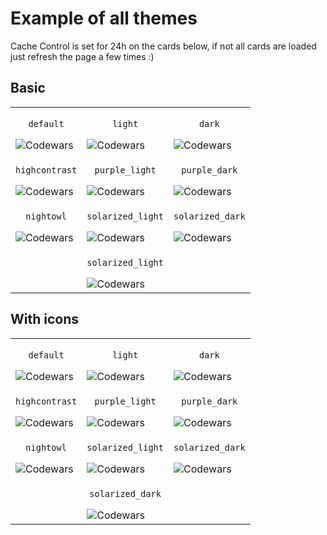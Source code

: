 # Example of all themes

Cache Control is set for 24h on the cards below, if not all cards are loaded just refresh the page a few times :)

## Basic
| | | |
|-----|-----|-----|
|<p align=center>`default`</p>![Codewars](https://github.r2v.ch/codewars?user=dinifarb&name=true&cache_control=86400)|<p align=center>`light`</p>![Codewars](https://github.r2v.ch/codewars?user=dinifarb&name=true&theme=light&cache_control=86400)|<p align=center>`dark`</p>![Codewars](https://github.r2v.ch/codewars?user=dinifarb&name=true&theme=dark&cache_control=86400) |
|<p align=center>`highcontrast`</p>![Codewars](https://github.r2v.ch/codewars?user=dinifarb&name=true&theme=highcontrast&cache_control=86400)|<p align=center>`purple_light`</p>![Codewars](https://github.r2v.ch/codewars?user=dinifarb&name=true&theme=purple_light&cache_control=86400)|<p align=center>`purple_dark`</p>![Codewars](https://github.r2v.ch/codewars?user=dinifarb&name=true&theme=purple_dark&cache_control=86400) |
|<p align=center>`nightowl`</p>![Codewars](https://github.r2v.ch/codewars?user=dinifarb&name=true&theme=nightowl&cache_control=86400)|<p align=center>`solarized_light`</p>![Codewars](https://github.r2v.ch/codewars?user=dinifarb&name=true&theme=solarized_light&cache_control=86400)|<p align=center>`solarized_dark`</p>![Codewars](https://github.r2v.ch/codewars?user=dinifarb&name=true&theme=solarized_dark&cache_control=86400) |
||<p align=center>`solarized_light`</p>![Codewars](https://github.r2v.ch/codewars?user=dinifarb&name=true&theme=midnight_purple&cache_control=86400)||

## With icons
| | | |
|-----|-----|-----|
|<p align=center>`default`</p>![Codewars](https://github.r2v.ch/codewars?user=dinifarb&name=true&top_languages=true&cache_control=86400)|<p align=center>`light`</p>![Codewars](https://github.r2v.ch/codewars?user=dinifarb&name=true&top_languages=true&theme=light&cache_control=86400)|<p align=center>`dark`</p>![Codewars](https://github.r2v.ch/codewars?user=dinifarb&name=true&top_languages=true&theme=dark&cache_control=86400) |
|<p align=center>`highcontrast`</p>![Codewars](https://github.r2v.ch/codewars?user=dinifarb&name=true&top_languages=true&theme=highcontrast&cache_control=86400)|<p align=center>`purple_light`</p>![Codewars](https://github.r2v.ch/codewars?user=dinifarb&name=true&top_languages=true&theme=purple_light&cache_control=86400)|<p align=center>`purple_dark`</p>![Codewars](https://github.r2v.ch/codewars?user=dinifarb&name=true&top_languages=true&theme=purple_dark&cache_control=86400) |
|<p align=center>`nightowl`</p>![Codewars](https://github.r2v.ch/codewars?user=dinifarb&name=true&top_languages=true&theme=nightowl&cache_control=86400)|<p align=center>`solarized_light`</p>![Codewars](https://github.r2v.ch/codewars?user=dinifarb&name=true&top_languages=true&theme=solarized_light&cache_control=86400)|<p align=center>`solarized_dark`</p>![Codewars](https://github.r2v.ch/codewars?user=dinifarb&name=true&top_languages=true&theme=solarized_dark&cache_control=86400) |
||<p align=center>`solarized_dark`</p>![Codewars](https://github.r2v.ch/codewars?user=dinifarb&name=true&top_languages=true&theme=midnight_purple&cache_control=86400)||
